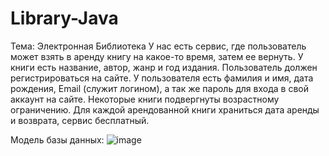 # Library-Java
Тема: Электронная Библиотека
У нас есть сервис, где пользователь может взять в аренду книгу на какое-то время, затем ее вернуть. 
У книги есть название, автор, жанр и год издания. Пользователь должен регистрироваться на сайте. 
У пользователя есть фамилия и имя, дата рождения, Email (служит логином), а так же пароль для входа в свой аккаунт на сайте. 
Некоторые книги подвергнуты возрастному ограничению. Для каждой арендованной книги храниться дата аренды и возврата, сервис бесплатный.

Модель базы данных:
![image](https://github.com/Ursulaaaa15/Library-Java/assets/128168213/a387052b-21b6-4817-a689-39b985a25c27)
